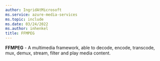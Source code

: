 ```yaml
---
author: IngridAtMicrosoft
ms.service: azure-media-services
ms.topic: include
ms.date: 03/24/2022
ms.author: inhenkel
title: FFMPEG
---
```


**FFMPEG** - A multimedia framework, able to decode, encode, transcode, mux, demux, stream, filter and play media content.
